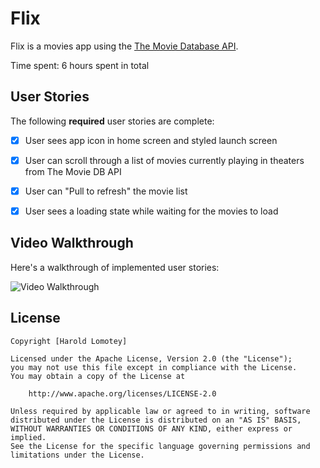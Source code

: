 # Flix


Flix is a movies app using the [The Movie Database API](http://docs.themoviedb.apiary.io/#).

Time spent: 6 hours spent in total

## User Stories

The following **required** user stories are complete:


- [x] User sees app icon in home screen and styled launch screen 
- [X] User can scroll through a list of movies currently playing in theaters from The Movie DB API 
- [x] User can "Pull to refresh" the movie list
- [x] User sees a loading state while waiting for the movies to load



## Video Walkthrough

Here's a walkthrough of implemented user stories:


<img src="https://firebasestorage.googleapis.com/v0/b/datasto-61f2f.appspot.com/o/FlixGif2.gif?alt=media&token=b3ed84c8-db8b-45b8-81d0-8f7dfd744f68" title='Video Walkthrough' width='' alt='Video Walkthrough' />


## License

    Copyright [Harold Lomotey]

    Licensed under the Apache License, Version 2.0 (the "License");
    you may not use this file except in compliance with the License.
    You may obtain a copy of the License at

        http://www.apache.org/licenses/LICENSE-2.0

    Unless required by applicable law or agreed to in writing, software
    distributed under the License is distributed on an "AS IS" BASIS,
    WITHOUT WARRANTIES OR CONDITIONS OF ANY KIND, either express or implied.
    See the License for the specific language governing permissions and
    limitations under the License.
